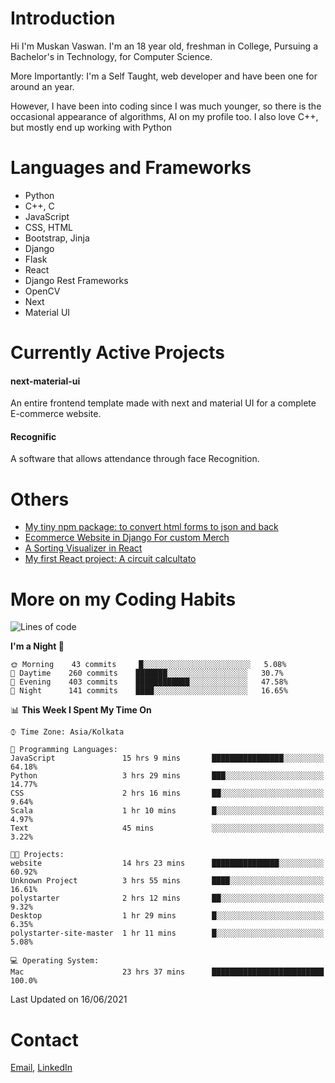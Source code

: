 <!-- - I’m currently working on:
&nbsp;&nbsp;&nbsp;&nbsp;&nbsp;&nbsp; *Circuits*[https://muskanvaswan.github.io/circuits] which, as the name suggests,  is a calculator for solving circuits with ease. This is my first React project
#### I’m currently learning : 
&nbsp;&nbsp;&nbsp;&nbsp;&nbsp;&nbsp; React.js
#### Ask me about:
&nbsp;&nbsp;&nbsp;&nbsp;&nbsp;&nbsp; Anything
#### How to reach me:
&nbsp;&nbsp;&nbsp;&nbsp;&nbsp;&nbsp; Email[mailto:muskanvaswan@gmail.com] LinkedIn[https://www.linkedin.com/in/muskan-vaswan?lipi=urn%3Ali%3Apage%3Ad_flagship3_profile_view_base_contact_details%3B%2FQpdlv5fQ12Ru4DkW2TysA%3D%3D]
#### Pronouns:
&nbsp;&nbsp;&nbsp;&nbsp;&nbsp;&nbsp; Her -->

# Introduction
Hi I'm Muskan Vaswan.
I'm an 18 year old,
freshman in College,
Pursuing a Bachelor's in Technology, for Computer Science.

More Importantly: I'm a Self Taught, web developer and have been one for around an year.

However, I have been into coding since I was much younger, so there is the occasional appearance of algorithms, AI on my profile too. I also love C++, but mostly end up working with Python


# Languages and Frameworks

- Python
- C++, C
- JavaScript
- CSS, HTML 
- Bootstrap, Jinja
- Django
- Flask
- React 
- Django Rest Frameworks
- OpenCV
- Next
- Material UI

# Currently Active Projects

#### next-material-ui
An entire frontend template made with next and material UI for a complete E-commerce website.

#### Recognific
A software that allows attendance through face Recognition.

# Others
- [My tiny npm package: to convert html forms to json and back](https://www.npmjs.com/package/forms-dynamically)
- [Ecommerce Website in Django For custom Merch](https://merch-commerce.herokuapp.com/)
- [A Sorting Visualizer in React](https://muskanvaswan.github.io/SortingVisualizer/)
- [My first React project: A circuit calcultato](https://muskanvaswan.github.io/circuits)

# More on my Coding Habits

<!--START_SECTION:waka-->
![Lines of code](https://img.shields.io/badge/From%20Hello%20World%20I%27ve%20Written-177176%20lines%20of%20code-blue)

**I'm a Night 🦉** 

```text
🌞 Morning    43 commits     █░░░░░░░░░░░░░░░░░░░░░░░░   5.08% 
🌆 Daytime    260 commits    ███████░░░░░░░░░░░░░░░░░░   30.7% 
🌃 Evening    403 commits    ████████████░░░░░░░░░░░░░   47.58% 
🌙 Night      141 commits    ████░░░░░░░░░░░░░░░░░░░░░   16.65%

```


📊 **This Week I Spent My Time On** 

```text
⌚︎ Time Zone: Asia/Kolkata

💬 Programming Languages: 
JavaScript               15 hrs 9 mins       ████████████████░░░░░░░░░   64.18% 
Python                   3 hrs 29 mins       ███░░░░░░░░░░░░░░░░░░░░░░   14.77% 
CSS                      2 hrs 16 mins       ██░░░░░░░░░░░░░░░░░░░░░░░   9.64% 
Scala                    1 hr 10 mins        █░░░░░░░░░░░░░░░░░░░░░░░░   4.97% 
Text                     45 mins             ░░░░░░░░░░░░░░░░░░░░░░░░░   3.22%

🐱‍💻 Projects: 
website                  14 hrs 23 mins      ███████████████░░░░░░░░░░   60.92% 
Unknown Project          3 hrs 55 mins       ████░░░░░░░░░░░░░░░░░░░░░   16.61% 
polystarter              2 hrs 12 mins       ██░░░░░░░░░░░░░░░░░░░░░░░   9.32% 
Desktop                  1 hr 29 mins        █░░░░░░░░░░░░░░░░░░░░░░░░   6.35% 
polystarter-site-master  1 hr 11 mins        █░░░░░░░░░░░░░░░░░░░░░░░░   5.08%

💻 Operating System: 
Mac                      23 hrs 37 mins      █████████████████████████   100.0%

```


 Last Updated on 16/06/2021
<!--END_SECTION:waka-->

# Contact

[Email](mailto:muskanvaswan@gmail.com), [LinkedIn](https://www.linkedin.com/in/muskan-vaswan?lipi=urn%3Ali%3Apage%3Ad_flagship3_profile_view_base_contact_details%3B%2FQpdlv5fQ12Ru4DkW2TysA%3D%3D)



